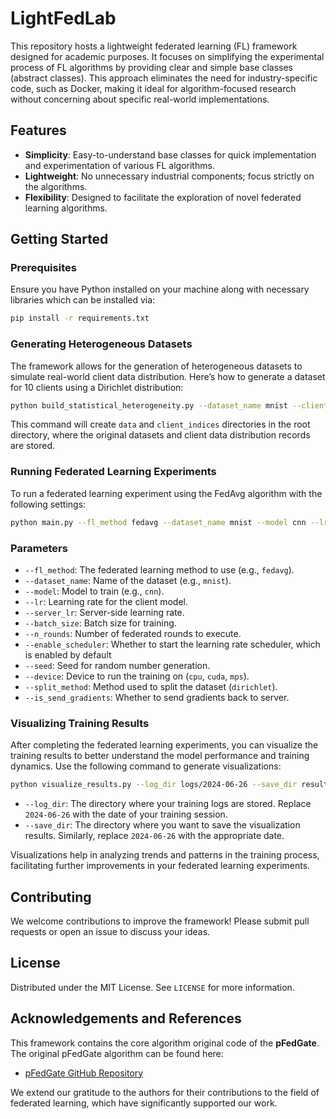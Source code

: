 
# LightFedLab

This repository hosts a lightweight federated learning (FL) framework designed for academic purposes. It focuses on simplifying the experimental process of FL algorithms by providing clear and simple base classes (abstract classes). This approach eliminates the need for industry-specific code, such as Docker, making it ideal for algorithm-focused research without concerning about specific real-world implementations.

## Features

- **Simplicity**: Easy-to-understand base classes for quick implementation and experimentation of various FL algorithms.
- **Lightweight**: No unnecessary industrial components; focus strictly on the algorithms.
- **Flexibility**: Designed to facilitate the exploration of novel federated learning algorithms.

## Getting Started

### Prerequisites

Ensure you have Python installed on your machine along with necessary libraries which can be installed via:

```bash
pip install -r requirements.txt
```

### Generating Heterogeneous Datasets

The framework allows for the generation of heterogeneous datasets to simulate real-world client data distribution. Here’s how to generate a dataset for 10 clients using a Dirichlet distribution:

```bash
python build_statistical_heterogeneity.py --dataset_name mnist --clients_num 10 --split_method dirichlet --seed 42 --alpha 0.1 --dataset_indexes_dir client_indices
```

This command will create `data` and `client_indices` directories in the root directory, where the original datasets and client data distribution records are stored.

### Running Federated Learning Experiments

To run a federated learning experiment using the FedAvg algorithm with the following settings:

```bash
python main.py --fl_method fedavg --dataset_name mnist --model cnn --lr 1e-4 --server_lr 0.0005 --batch_size 16 --n_rounds 10 --seed 42 --device cpu --split_method dirichlet --is_send_gradients True
```

### Parameters

- `--fl_method`: The federated learning method to use (e.g., `fedavg`).
- `--dataset_name`: Name of the dataset (e.g., `mnist`).
- `--model`: Model to train (e.g., `cnn`).
- `--lr`: Learning rate for the client model.
- `--server_lr`: Server-side learning rate.
- `--batch_size`: Batch size for training.
- `--n_rounds`: Number of federated rounds to execute.
- `--enable_scheduler`: Whether to start the learning rate scheduler, which is enabled by default
- `--seed`: Seed for random number generation.
- `--device`: Device to run the training on (`cpu`, `cuda`, `mps`).
- `--split_method`: Method used to split the dataset (`dirichlet`).
- `--is_send_gradients`: Whether to send gradients back to server.


### Visualizing Training Results

After completing the federated learning experiments, you can visualize the training results to better understand the model performance and training dynamics. Use the following command to generate visualizations:

```bash
python visualize_results.py --log_dir logs/2024-06-26 --save_dir result_image/2024-06-26
```

- `--log_dir`: The directory where your training logs are stored. Replace `2024-06-26` with the date of your training session.
- `--save_dir`: The directory where you want to save the visualization results. Similarly, replace `2024-06-26` with the appropriate date.

Visualizations help in analyzing trends and patterns in the training process, facilitating further improvements in your federated learning experiments.

## Contributing

We welcome contributions to improve the framework! Please submit pull requests or open an issue to discuss your ideas.

## License

Distributed under the MIT License. See `LICENSE` for more information.

## Acknowledgements and References

This framework contains the core algorithm original code of the **pFedGate**. The original pFedGate algorithm can be found here:

- [pFedGate GitHub Repository](https://github.com/yxdyc/pFedGate)

We extend our gratitude to the authors for their contributions to the field of federated learning, which have significantly supported our work.
